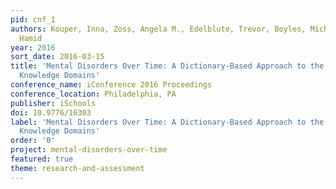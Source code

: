 ```yaml
---
pid: cnf_1
authors: Kouper, Inna, Zoss, Angela M., Edelblute, Trevor, Boyles, Michael and Ekbia,
  Hamid
year: 2016
sort_date: 2016-03-15
title: 'Mental Disorders Over Time: A Dictionary-Based Approach to the Analysis of
  Knowledge Domains'
conference_name: iConference 2016 Proceedings
conference_location: Philadelphia, PA
publisher: iSchools
doi: 10.9776/16303
label: 'Mental Disorders Over Time: A Dictionary-Based Approach to the Analysis of
  Knowledge Domains'
order: '0'
project: mental-disorders-over-time
featured: true
theme: research-and-assessment
---
```


